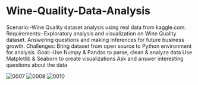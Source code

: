 # Wine-Quality-Data-Analysis
Scenario:-Wine Quality dataset analysis using real data from kaggle.com. 
Requirements:-Exploratory analysis and visualization on Wine Quality dataset.
                        Answering questions and making inferences for future business growth.
Challenges: Bring dataset from open source to Python environment for analysis.
Goal:-Use Numpy & Pandas to parse, clean & analyze data
          Use Matplotlib & Seaborn to create visualizations
         Ask and answer interesting questions about the data

![0007](https://user-images.githubusercontent.com/66435540/157092473-7e3e3776-f770-48c6-96d8-fef953154e40.jpg)
![0008](https://user-images.githubusercontent.com/66435540/157092482-d52d1e7c-a753-428d-87c1-c6d287cb0a2f.jpg)
![0010](https://user-images.githubusercontent.com/66435540/157092502-8964c8ff-c7ae-4552-ba33-170945814f6f.jpg)
